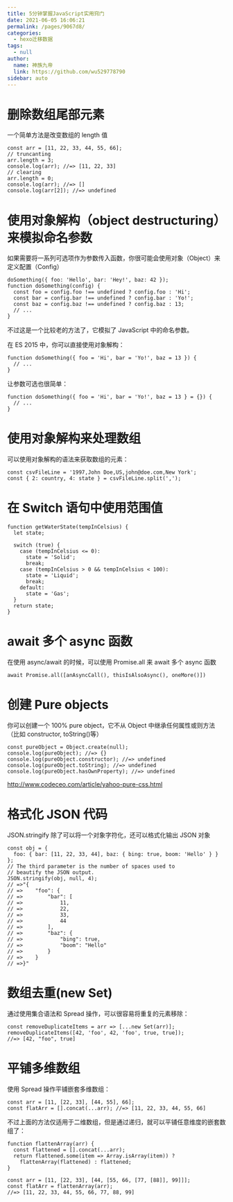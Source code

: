 ```yaml
---
title: 5分钟掌握JavaScript实用窍门
date: 2021-06-05 16:06:21
permalink: /pages/9067d8/
categories: 
  - hexo迁移数据
tags: 
  - null
author: 
  name: 神族九帝
  link: https://github.com/wu529778790
sidebar: auto
---
```


# 删除数组尾部元素

一个简单方法是改变数组的 length 值

```
const arr = [11, 22, 33, 44, 55, 66];
// truncanting
arr.length = 3;
console.log(arr); //=> [11, 22, 33]
// clearing
arr.length = 0;
console.log(arr); //=> []
console.log(arr[2]); //=> undefined
```

# 使用对象解构（object destructuring）来模拟命名参数

如果需要将一系列可选项作为参数传入函数，你很可能会使用对象（Object）来定义配置（Config）

```
doSomething({ foo: 'Hello', bar: 'Hey!', baz: 42 });
function doSomething(config) {
  const foo = config.foo !== undefined ? config.foo : 'Hi';
  const bar = config.bar !== undefined ? config.bar : 'Yo!';
  const baz = config.baz !== undefined ? config.baz : 13;
  // ...
}
```

不过这是一个比较老的方法了，它模拟了 JavaScript 中的命名参数。

在 ES 2015 中，你可以直接使用对象解构：

```
function doSomething({ foo = 'Hi', bar = 'Yo!', baz = 13 }) {
  // ...
}
```

让参数可选也很简单：

```
function doSomething({ foo = 'Hi', bar = 'Yo!', baz = 13 } = {}) {
  // ...
}
```

# 使用对象解构来处理数组

可以使用对象解构的语法来获取数组的元素：

```
const csvFileLine = '1997,John Doe,US,john@doe.com,New York';
const { 2: country, 4: state } = csvFileLine.split(',');
```

# 在 Switch 语句中使用范围值

```
function getWaterState(tempInCelsius) {
  let state;

  switch (true) {
    case (tempInCelsius <= 0):
      state = 'Solid';
      break;
    case (tempInCelsius > 0 && tempInCelsius < 100):
      state = 'Liquid';
      break;
    default:
      state = 'Gas';
  }
  return state;
}
```

# await 多个 async 函数

在使用 async/await 的时候，可以使用 Promise.all 来 await 多个 async 函数

```
await Promise.all([anAsyncCall(), thisIsAlsoAsync(), oneMore()])
```

# 创建 Pure objects

你可以创建一个 100% pure object，它不从 Object 中继承任何属性或则方法（比如 constructor, toString()等）

```
const pureObject = Object.create(null);
console.log(pureObject); //=> {}
console.log(pureObject.constructor); //=> undefined
console.log(pureObject.toString); //=> undefined
console.log(pureObject.hasOwnProperty); //=> undefined
```

http://www.codeceo.com/article/yahoo-pure-css.html

# 格式化 JSON 代码

JSON.stringify 除了可以将一个对象字符化，还可以格式化输出 JSON 对象

```
const obj = {
  foo: { bar: [11, 22, 33, 44], baz: { bing: true, boom: 'Hello' } }
};
// The third parameter is the number of spaces used to
// beautify the JSON output.
JSON.stringify(obj, null, 4);
// =>"{
// =>    "foo": {
// =>        "bar": [
// =>            11,
// =>            22,
// =>            33,
// =>            44
// =>        ],
// =>        "baz": {
// =>            "bing": true,
// =>            "boom": "Hello"
// =>        }
// =>    }
// =>}"
```

# 数组去重(new Set)

通过使用集合语法和 Spread 操作，可以很容易将重复的元素移除：

```
const removeDuplicateItems = arr => [...new Set(arr)];
removeDuplicateItems([42, 'foo', 42, 'foo', true, true]);
//=> [42, "foo", true]
```

# 平铺多维数组

使用 Spread 操作平铺嵌套多维数组：

```
const arr = [11, [22, 33], [44, 55], 66];
const flatArr = [].concat(...arr); //=> [11, 22, 33, 44, 55, 66]
```

不过上面的方法仅适用于二维数组，但是通过递归，就可以平铺任意维度的嵌套数组了：

```
function flattenArray(arr) {
  const flattened = [].concat(...arr);
  return flattened.some(item => Array.isArray(item)) ?
    flattenArray(flattened) : flattened;
}

const arr = [11, [22, 33], [44, [55, 66, [77, [88]], 99]]];
const flatArr = flattenArray(arr);
//=> [11, 22, 33, 44, 55, 66, 77, 88, 99]
```
